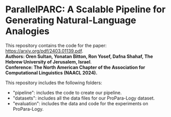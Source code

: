 # ParallelPARC: A Scalable Pipeline for Generating Natural-Language Analogies
This repository contains the code for the paper: https://arxiv.org/pdf/2403.01139.pdf. </br>
**Authors: Oren Sultan, Yonatan Bitton, Ron Yosef, Dafna Shahaf, The Hebrew University of Jerusalem, Israel**. </br>
**Conference: The North American Chapter of the Association for Computational Linguistics (NAACL 2024).** </br>

This repository includes the following folders: <br>
* "pipeline": includes the code to create our pipeline. <br>
* "datasets": includes all the data files for our ProPara-Logy dataset. <br>
* "evaluation": includes the data and code for the experiments on ProPara-Logy. <br>


